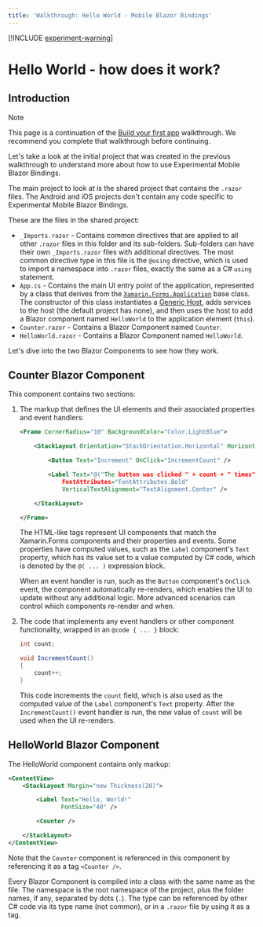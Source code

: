```yaml
---
title: 'Walkthrough: Hello World - Mobile Blazor Bindings'
---
```


[!INCLUDE [experiment-warning](../includes/experiment-warning.md)]

# Hello World - how does it work?

## Introduction

> [!NOTE]
> This page is a continuation of the [Build your first app](build-first-app.md) walkthrough. We recommend you complete that walkthrough before continuing.

Let's take a look at the initial project that was created in the previous walkthrough to understand more about how to use Experimental Mobile Blazor Bindings.

The main project to look at is the shared project that contains the `.razor` files. The Android and iOS projects don't contain any code specific to Experimental Mobile Blazor Bindings.

These are the files in the shared project:

* `_Imports.razor` - Contains common directives that are applied to all other `.razor` files in this folder and its sub-folders. Sub-folders can have their own `_Imports.razor` files with additional directives. The most common directive type in this file is the `@using` directive, which is used to import a namespace into `.razor` files, exactly the same as a C# `using` statement.
* `App.cs` - Contains the main UI entry point of the application, represented by a class that derives from the [`Xamarin.Forms.Application`](https://docs.microsoft.com/dotnet/api/xamarin.forms.application?view=xamarin-forms) base class. The constructor of this class instantiates a [Generic Host](https://docs.microsoft.com/aspnet/core/fundamentals/host/generic-host?view=aspnetcore-3.0), adds services to the host (the default project has none), and then uses the host to add a Blazor component named `HelloWorld` to the application element (`this`).
* `Counter.razor` - Contains a Blazor Component named `Counter`.
* `HelloWorld.razor` - Contains a Blazor Component named `HelloWorld`.

Let's dive into the two Blazor Components to see how they work.


## Counter Blazor Component

This component contains two sections:

1. The markup that defines the UI elements and their associated properties and event handlers:

    ```xml
    <Frame CornerRadius="10" BackgroundColor="Color.LightBlue">

        <StackLayout Orientation="StackOrientation.Horizontal" HorizontalOptions="LayoutOptions.Center">

            <Button Text="Increment" OnClick="IncrementCount" />

            <Label Text="@("The button was clicked " + count + " times")"
                FontAttributes="FontAttributes.Bold"
                VerticalTextAlignment="TextAlignment.Center" />

        </StackLayout>

    </Frame>
    ```

    The HTML-like tags represent UI components that match the Xamarin.Forms components and their properties and events. Some properties have computed values, such as the `Label` component's `Text` property, which has its value set to a value computed by C# code, which is denoted by the `@( ... )` expression block.

    When an event handler is run, such as the `Button` component's `OnClick` event, the component automatically re-renders, which enables the UI to update without any additional logic. More advanced scenarios can control which components re-render and when.

2. The code that implements any event handlers or other component functionality, wrapped in an `@code { ... }` block:

    ```c#
    int count;

    void IncrementCount()
    {
        count++;
    }
    ```

    This code increments the `count` field, which is also used as the computed value of the `Label` component's `Text` property. After the `IncrementCount()` event handler is run, the new value of `count` will be used when the UI re-renders.


## HelloWorld Blazor Component

The HelloWorld component contains only markup:

```xml
<ContentView>
    <StackLayout Margin="new Thickness(20)">

        <Label Text="Hello, World!"
               FontSize="40" />

        <Counter />

    </StackLayout>
</ContentView>
```

Note that the `Counter` component is referenced in this component by referencing it as a tag `<Counter />`.

Every Blazor Component is compiled into a class with the same name as the file. The namespace is the root namespace of the project, plus the folder names, if any, separated by dots (`.`). The type can be referenced by other C# code via its type name (not common), or in a `.razor` file by using it as a tag.
